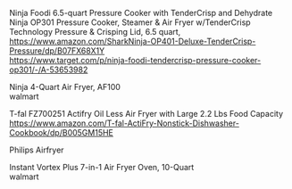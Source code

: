 

Ninja Foodi 6.5-quart Pressure Cooker with TenderCrisp and Dehydrate   
Ninja OP301 Pressure Cooker, Steamer & Air Fryer w/TenderCrisp Technology Pressure & Crisping Lid, 6.5 quart,    
https://www.amazon.com/SharkNinja-OP401-Deluxe-TenderCrisp-Pressure/dp/B07FX68X1Y     
https://www.target.com/p/ninja-foodi-tendercrisp-pressure-cooker-op301/-/A-53653982

Ninja 4-Quart Air Fryer, AF100    
walmart   

T-fal FZ700251 Actifry Oil Less Air Fryer with Large 2.2 Lbs Food Capacity    
https://www.amazon.com/T-fal-ActiFry-Nonstick-Dishwasher-Cookbook/dp/B005GM15HE    

Philips  Airfryer    

Instant Vortex Plus 7-in-1 Air Fryer Oven, 10-Quart    
walmart   
